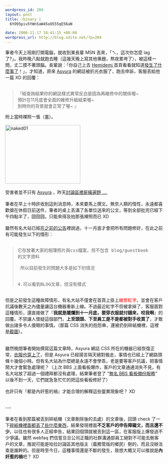 ```yaml
--- 
wordpress_id: 204
layout: post
title: !binary |
  6YO95piv5YWn5aW45oO555qE56aN

date: 2006-11-17 18:41:15 +08:00
wordpress_url: http://blog.xdite.net/?p=204
---
```

筆者今天上班剛打開電腦，就收到某長輩 MSN 丟來，「ㄟ，這次你怎麼 lag 了?」。我昨晚八點就跑去睡（這幾天晚上寫其他專題，熬夜累垮了），被這樣一問，丈二摸不著頭腦。長輩說：「你自己上去 <a href="http://www.hemidemi.com">Hemidemi </a>首頁看看就知道<a href="http://www.hemidemi.com/bookmark/info/342762">發生了什麼事了</a>！」，才知道，原來 <a href="http://www.wretch.cc/blog/asyurawar">Asyura</a> 的網誌被扒光衣服了，跑去申訴，客服丟給他一篇 XD 的回覆：<br /><br /><blockquote> 『經查詢結果你的網誌樣式異常反白是因為再維修中的關係喔~<br />   預計在11月底會全面的維修升級結束喔~<br />    到時你的背景就會正常了喔~ 』<br /></blockquote> 附上當時裸照一張（羞）。<br /><br /><a href="http://www.flickr.com/photos/14765209@N00/299315760/" title="Photo Sharing"><img src="http://static.flickr.com/118/299315760_43b903f0bd_m.jpg" alt="naked01" height="187" width="240" /></a><br /><br />受害者並不只有 <a href="http://www.wretch.cc/blog/asyurawar">Asyura</a> ，昨天<a href="http://www.wretch.cc/hala/viewtopic.php?t=123685">討論區裡屍橫遍野 ....</a><br /><br />筆者在早上十時許收到這則消息時，本來要馬上撰文。無奈人類的惰性，永遠都喜歡搶在休假日前送件，筆者的桌上丟滿了各單位送來的公文，等到全部批完已經下午四點半了，囧囧囧。只能來得及拍那張裸照而已 XD<br /><br />雖然有名大站已經<a href="http://xdite.net/paste/1018.txt">在之前的公告</a>裡說過，十一月底才會把所有問題修好，在此之前有可能發生以下的情形：<br /><br /><blockquote><pre>    它存放著大家的相簿照片與css檔案，但不包含 blog/guestbook 的文字資料<br /><br />    所以目前發生的問題大多是如下的情況<br /><br />    4.可以看到BLOG文章，但沒有樣式</pre></blockquote><br />但是之前發生這種故障情形，有名大站不僅會在首頁上掛上<font color="#ff0000">維修紅字</font>，並會在客戶抗議後數天之內儘量讓這台機器重新上線。不過最近紅字不但被拿掉了，客服面對這種情形，還直接做了『<b>我就是擺爛到十一月底，要穿衣服就付錢來，咬我啊</b>』的回覆。不禁讓人懷疑這個部門，<b>上至頭頭、下至員工是不是都被對手收買了</b>，才敢做出諸多令人傻眼的事情。（那篇 CSS 消失的抱怨串，還被扔到碎紙機裡，這裡是<a href="http://www.flickr.com/photo_zoom.gne?id=299321493&amp;size=o">截圖</a>）。<br /><br /><br />雖然晚間筆者開始撰寫這篇文章時，Asyura 網誌 CSS 所在的機器已經恢復正常，<a href="http://www.flickr.com/photo_zoom.gne?id=299324842&amp;size=o">衣服也穿上了</a>，但是 Asyura 已經揚言隔天絕對搬走，事情也已經上了網路頭條十幾個小時。但有名大站為什麼總是永遠不會學乖，老是要等客戶抗議，把事情鬧大才會緊急處理呢？（上次 BBS 上面看板爆炸，客戶的文章通通消失不見，有名大站放了超過一個禮拜都沒有處理，結果筆者登了 "<a href="http://blog.xdite.net/?p=173">無名 BBS 看板備份服務</a>" 以後不到一天，它們就急急忙忙的把這些看板修好了）<br /><br />也許只有『都是內奸惹的禍』才能合理的解釋這些靈異現象吧？ XD<br /><br /><br />---<br /><br />筆者在看到那篇被丟到碎紙機（文章刪除後的去處）的文章後，回頭 check 了一下<a href="http://www.flickr.com/photo_zoom.gne?id=299321886&amp;size=o">碎紙機裡面都丟了些什麼東西</a>，結果發現裡面<b>不乏客戶的申告障礙文，而且還不少</b>。以往也有很多人正經申告，結果回個頭就被丟到這一區，在客服版上爆發過不少爭議。雖然 webfaq 們信誓旦旦公司正職的社群溝通部員工絕對不可能去刪客戶的文章，推說可能是哈拉討論區其他版主（義務管版的鄉民）刪的，而且沒辦法查是誰幹的。但是時至今日，這種事情還是不斷的發生，我想大概又可以推說是<b>內奸惹的禍</b>吧？ XD<br /><br /><br /><br />
